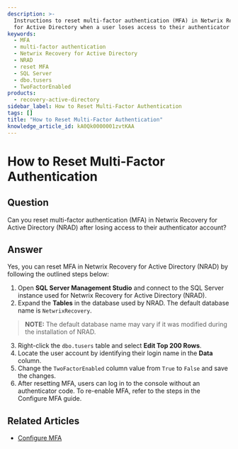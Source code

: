 ```yaml
---
description: >-
  Instructions to reset multi-factor authentication (MFA) in Netwrix Recovery
  for Active Directory when a user loses access to their authenticator account.
keywords:
  - MFA
  - multi-factor authentication
  - Netwrix Recovery for Active Directory
  - NRAD
  - reset MFA
  - SQL Server
  - dbo.tusers
  - TwoFactorEnabled
products:
  - recovery-active-directory
sidebar_label: How to Reset Multi-Factor Authentication
tags: []
title: "How to Reset Multi-Factor Authentication"
knowledge_article_id: kA0Qk0000001zvtKAA
---
```


# How to Reset Multi-Factor Authentication

## Question

Can you reset multi-factor authentication (MFA) in Netwrix Recovery for Active Directory (NRAD) after losing access to their authenticator account?

## Answer

Yes, you can reset MFA in Netwrix Recovery for Active Directory (NRAD) by following the outlined steps below:

1. Open **SQL Server Management Studio** and connect to the SQL Server instance used for Netwrix Recovery for Active Directory (NRAD).
2. Expand the **Tables** in the database used by NRAD. The default database name is `NetwrixRecovery`.

> **NOTE:** The default database name may vary if it was modified during the installation of NRAD.

3. Right-click the `dbo.tusers` table and select **Edit Top 200 Rows**.
4. Locate the user account by identifying their login name in the **Data** column.
5. Change the `TwoFactorEnabled` column value from `True` to `False` and save the changes.
6. After resetting MFA, users can log in to the console without an authenticator code. To re-enable MFA, refer to the steps in the Configure MFA guide.

## Related Articles

- [Configure MFA](/docs/kb/recoveryad/how-to-configure-multi-factor-authentication)
